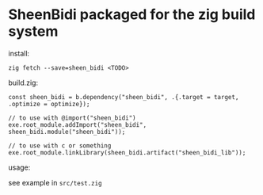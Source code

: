 # SheenBidi packaged for the zig build system

install:

```
zig fetch --save=sheen_bidi <TODO>
```

build.zig:

```
const sheen_bidi = b.dependency("sheen_bidi", .{.target = target, .optimize = optimize});

// to use with @import("sheen_bidi")
exe.root_module.addImport("sheen_bidi", sheen_bidi.module("sheen_bidi"));

// to use with c or something
exe.root_module.linkLibrary(sheen_bidi.artifact("sheen_bidi_lib"));
```

usage:

see example in `src/test.zig`